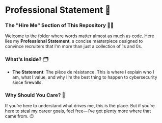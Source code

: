 # Professional Statement 📜

### The "Hire Me" Section of This Repository 🧑‍💼

Welcome to the folder where words matter almost as much as code. Here lies my **Professional Statement**, a concise masterpiece designed to convince recruiters that I'm more than just a collection of 1s and 0s. 

### What's Inside? 🗂️
- **The Statement**: The pièce de résistance. This is where I explain who I am, what I value, and why I’m the best thing to happen to cybersecurity since firewalls. 

### Why Should You Care? 🤔
If you’re here to understand what drives me, this is the place. But if you’re here to steal my career goals, feel free—I’ve got plenty more where that came from. 😉
